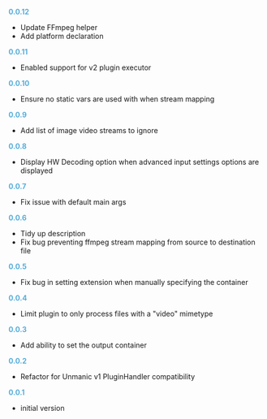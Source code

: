 
**<span style="color:#56adda">0.0.12</span>**
- Update FFmpeg helper
- Add platform declaration

**<span style="color:#56adda">0.0.11</span>**
- Enabled support for v2 plugin executor

**<span style="color:#56adda">0.0.10</span>**
- Ensure no static vars are used with when stream mapping

**<span style="color:#56adda">0.0.9</span>**
- Add list of image video streams to ignore

**<span style="color:#56adda">0.0.8</span>**
- Display HW Decoding option when advanced input settings options are displayed

**<span style="color:#56adda">0.0.7</span>**
- Fix issue with default main args

**<span style="color:#56adda">0.0.6</span>**
- Tidy up description
- Fix bug preventing ffmpeg stream mapping from source to destination file

**<span style="color:#56adda">0.0.5</span>**
- Fix bug in setting extension when manually specifying the container

**<span style="color:#56adda">0.0.4</span>**
- Limit plugin to only process files with a "video" mimetype

**<span style="color:#56adda">0.0.3</span>**
- Add ability to set the output container

**<span style="color:#56adda">0.0.2</span>**
- Refactor for Unmanic v1 PluginHandler compatibility

**<span style="color:#56adda">0.0.1</span>**
- initial version
